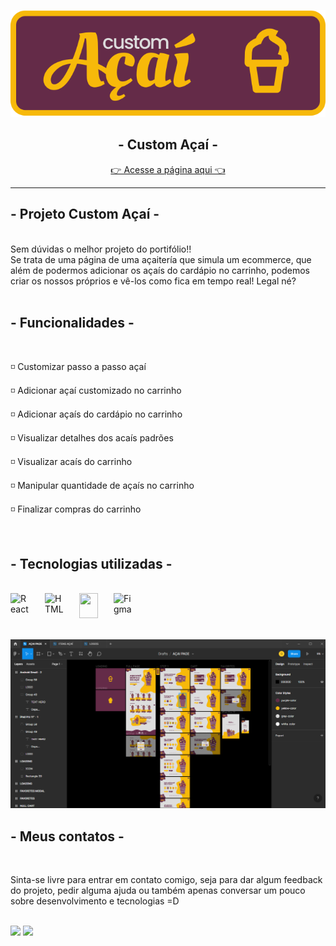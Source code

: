 <p align="center">
<img src="./public/assets/page/readme_logo.svg">
</p>
<h2 align="center"> - Custom Açaí -</h2>
<p align="center">
<a href="https://pecaseuacai.vercel.app/" target="_blank">👉 Acesse a página aqui 👈</a>
</p>
<hr>

## - Projeto Custom Açaí - 
<br>
Sem dúvidas o melhor projeto do portifólio!!<br>Se trata de uma página de uma açaitería que simula um ecommerce, que além de podermos adicionar os açaís do cardápio no carrinho, podemos criar os nossos próprios e vê-los como fica em tempo real! Legal né?
<br>
<br>
<!-- <img src="./public/assets/Cine-Code.gif"> -->

## - Funcionalidades -
<br>
<p>
◽ Customizar passo a passo açaí
</p>
<p>
◽ Adicionar açaí customizado no carrinho
</p>
<p>
◽ Adicionar açaís do cardápio no carrinho
</p>
<p>
◽ Visualizar detalhes dos acaís padrões
</p>
<p>
◽ Visualizar acaís do carrinho
</p>
<p>
◽ Manipular quantidade de açaís no carrinho
</p>
<p>
◽ Finalizar compras do carrinho
</p>
<br>

## - Tecnologias utilizadas -
<br>
<!-- HTML -->
<!-- REACT -->
<div style="display: flex">
<img align="center" alt="React" height="40" width="30" src="https://cdn.jsdelivr.net/gh/devicons/devicon/icons/react/react-original.svg" style="margin-right: 25px"/> 
<img align="center"  alt="HTML" width="30" height="40" src="https://cdn.jsdelivr.net/gh/devicons/devicon/icons/html5/html5-plain.svg" style="margin-right: 25px"/>
<!-- CSS -->
<img align="center" src="https://cdn.jsdelivr.net/gh/devicons/devicon/icons/sass/sass-original.svg" width="30" height="40" style="margin-right: 25px"/>
 <img align="center" alt="Figma" height="40" width="30" src="https://cdn.jsdelivr.net/gh/devicons/devicon/icons/figma/figma-original.svg" />
 </div>
<br>
<br>

<img src="./public/assets/page/print_figma.png">

<br>

## - Meus contatos -
<br>
<p>Sinta-se livre para entrar em contato comigo, seja para dar algum feedback do projeto, pedir alguma ajuda ou também apenas conversar um pouco sobre desenvolvimento e tecnologias =D</p>
<br>
<div> 
  <a href="https://www.linkedin.com/in/alisson-de-andrade-ara%C3%BAjo-160224190/" target="_blank"><img src="https://img.shields.io/badge/-LinkedIn-%230077B5?style=for-the-badge&logo=linkedin&logoColor=white" target="_blank"></a> 
  <a href="https://github.com/alissonandrade2020" target="_blank"><img src="https://img.shields.io/badge/GitHub-100000?style=for-the-badge&logo=github&logoColor=white" target="_blank"></a> 
  </div>